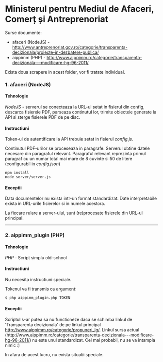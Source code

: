 # Ministerul pentru Mediul de Afaceri, Comerț și Antreprenoriat
Surse documente:

* afaceri (NodeJS) - http://www.antreprenoriat.gov.ro/categorie/transparenta-decizionala/proiecte-in-dezbatere-publica/
* aippimm (PHP) - http://www.aippimm.ro/categorie/transparenta-decizionala---modificare-hg-96-2011/

Exista doua scrapere in acest folder, vor fi tratate individual.
### 1. afaceri (NodeJS)
#### Tehnologie
*NodeJS* - serverul se conecteaza la URL-ul setat in fisierul din config, descarca fisierele PDF, parseaza continutul lor, trimite obiectele generate la API si sterge fisierele PDF de pe disc.

#### Instructiuni
Token-ul de autentificare la API trebuie setat in fisierul *config.js*.

Continutul PDF-urilor se proceseaza in paragrafe. Serverul obtine datele necesare din paragraful relevant. Paragraful relevant reprezinta primul paragraf cu un numar total mai mare de 8 cuvinte si 50 de litere (configurabil in *config.json*)
```
npm install
node server/server.js
```

#### Exceptii
Data documentelor nu exista intr-un format standardizat. Date interpretabile exista in URL-urile fisierelor si in numele acestora.

La fiecare rulare a server-ului, sunt (re)procesate fisierele din URL-ul principal.

--------------------------------------------------

### 2. aippimm_plugin (PHP)
#### Tehnologie
*PHP* - Script simplu old-school
#### Instructiuni
Nu necesita instructiuni speciale.

Tokenul va fi transmis ca argument:

```bash
$ php aippimm_plugin.php TOKEN
```
#### Exceptii
Scriptul s-ar putea sa nu functioneze daca se schimba linkul de
'Transparenta decizionala' de pe linkul principal http://www.aippimm.ro/categorie/propuneri_lg/.
Linkul sursa actual (http://www.aippimm.ro/categorie/transparenta-decizionala---modificare-hg-96-2011/)
nu este unul standardizat. Cel mai probabil, nu se va intampla nimic :)

In afara de acest lucru, nu exista situatii speciale.
